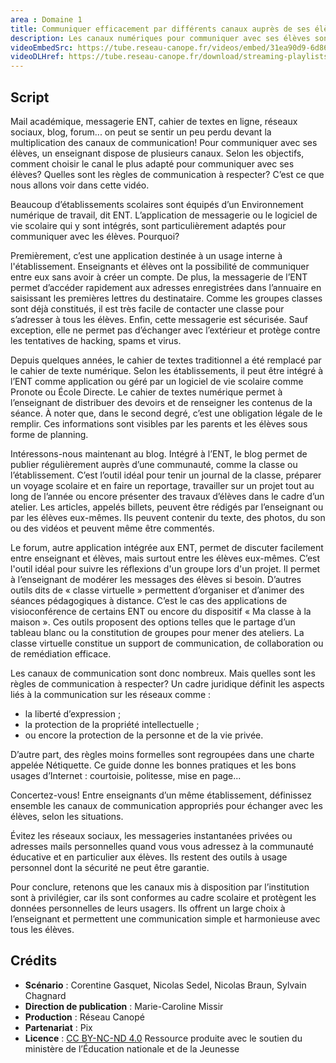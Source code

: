 ```yaml
---
area : Domaine 1
title: Communiquer efficacement par différents canaux auprès de ses élèves
description: Les canaux numériques pour communiquer avec ses élèves sont très nombreux. Quel canal choisir ? C'est ce que nous allons voir dans cette vidéo.
videoEmbedSrc: https://tube.reseau-canope.fr/videos/embed/31ea90d9-6d86-49b1-b6e1-4cc008000dbe
videoDLHref: https://tube.reseau-canope.fr/download/streaming-playlists/hls/videos/31ea90d9-6d86-49b1-b6e1-4cc008000dbe-1080-fragmented.mp4
---
```


## Script

Mail académique, messagerie ENT, cahier de textes en ligne, réseaux sociaux, blog, forum...
on peut se sentir un peu perdu devant la multiplication des canaux de communication! Pour
communiquer avec ses élèves, un enseignant dispose de plusieurs canaux. Selon les
objectifs, comment choisir le canal le plus adapté pour communiquer avec ses élèves?
Quelles sont les règles de communication à respecter? C’est ce que nous allons voir dans
cette vidéo.

Beaucoup d’établissements scolaires sont équipés d’un Environnement numérique de
travail, dit ENT. L’application de messagerie ou le logiciel de vie scolaire qui y sont intégrés,
sont particulièrement adaptés pour communiquer avec les élèves. Pourquoi?

Premièrement, c’est une application destinée à un usage interne à l'établissement.
Enseignants et élèves ont la possibilité de communiquer entre eux sans avoir à créer un
compte. De plus, la messagerie de l’ENT permet d’accéder rapidement aux adresses
enregistrées dans l’annuaire en saisissant les premières lettres du destinataire. Comme les
groupes classes sont déjà constitués, il est très facile de contacter une classe pour s’adresser
à tous les élèves. Enfin, cette messagerie est sécurisée. Sauf exception, elle ne permet pas
d’échanger avec l’extérieur et protège contre les tentatives de hacking, spams et virus.

Depuis quelques années, le cahier de textes traditionnel a été remplacé par le cahier de
texte numérique. Selon les établissements, il peut être intégré à l’ENT comme application ou
géré par un logiciel de vie scolaire comme Pronote ou École Directe. Le cahier de textes
numérique permet à l’enseignant de distribuer des devoirs et de renseigner les contenus de
la séance. À noter que, dans le second degré, c’est une obligation légale de le remplir. Ces
informations sont visibles par les parents et les élèves sous forme de planning.


Intéressons-nous maintenant au blog. Intégré à l’ENT, le blog permet de publier
régulièrement auprès d’une communauté, comme la classe ou l’établissement. C’est l’outil
idéal pour tenir un journal de la classe, préparer un voyage scolaire et en faire un reportage,
travailler sur un projet tout au long de l’année ou encore présenter des travaux d’élèves
dans le cadre d’un atelier. Les articles, appelés billets, peuvent être rédigés par l’enseignant
ou par les élèves eux-mêmes. Ils peuvent contenir du texte, des photos, du son ou des
vidéos et peuvent même être commentés.

Le forum, autre application intégrée aux ENT, permet de discuter facilement entre
enseignant et élèves, mais surtout entre les élèves eux-mêmes. C’est l'outil idéal pour suivre
les réflexions d'un groupe lors d'un projet. Il permet à l’enseignant de modérer les messages
des élèves si besoin. D’autres outils dits de « classe virtuelle » permettent d’organiser et
d’animer des séances pédagogiques à distance. C’est le cas des applications de
visioconférence de certains ENT ou encore du dispositif « Ma classe à la maison ». Ces outils
proposent des options telles que le partage d’un tableau blanc ou la constitution de groupes
pour mener des ateliers. La classe virtuelle constitue un support de communication, de
collaboration ou de remédiation efficace.

Les canaux de communication sont donc nombreux. Mais quelles sont les règles de
communication à respecter? Un cadre juridique définit les aspects liés à la communication
sur les réseaux comme :

- la liberté d’expression ;
- la protection de la propriété intellectuelle ;
- ou encore la protection de la personne et de la vie privée.

D’autre part, des règles moins formelles sont regroupées dans une charte appelée
Nétiquette. Ce guide donne les bonnes pratiques et les bons usages d’Internet : courtoisie,
politesse, mise en page...

Concertez-vous! Entre enseignants d’un même établissement, définissez ensemble les
canaux de communication appropriés pour échanger avec les élèves, selon les situations.

Évitez les réseaux sociaux, les messageries instantanées privées ou adresses mails
personnelles quand vous vous adressez à la communauté éducative et en particulier aux
élèves. Ils restent des outils à usage personnel dont la sécurité ne peut être garantie.

Pour conclure, retenons que les canaux mis à disposition par l’institution sont à privilégier,
car ils sont conformes au cadre scolaire et protègent les données personnelles de leurs
usagers. Ils offrent un large choix à l’enseignant et permettent une communication simple et
harmonieuse avec tous les élèves.

## Crédits

- **Scénario** : Corentine Gasquet, Nicolas Sedel, Nicolas Braun, Sylvain Chagnard
- **Direction de publication** : Marie-Caroline Missir
- **Production** : Réseau Canopé
- **Partenariat** : Pix
- **Licence** : [CC BY-NC-ND 4.0](https://creativecommons.org/licenses/by-nc-nd/4.0/deed.fr)
Ressource produite avec le soutien du ministère de l’Éducation nationale et de la Jeunesse
